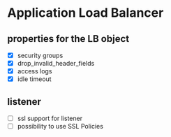 # Application Load Balancer

## properties for the LB object

- [x] security groups
- [x] drop_invalid_header_fields
- [x] access logs
- [x] idle timeout

## listener

- [ ] ssl support for listener
- [ ] possibility to use SSL Policies
